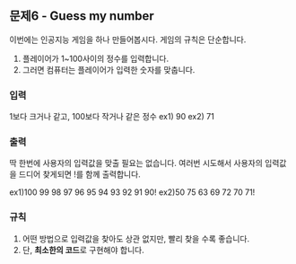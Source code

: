 ## 문제6 - Guess my number
이번에는 인공지능 게임을 하나 만들어봅시다. 게임의 규칙은 단순합니다.

1. 플레이어가 1~100사이의 정수를 입력합니다.
2. 그러면 컴퓨터는 플레이어가 입력한 숫자를 맞춥니다.

### 입력
1보다 크거나 같고, 100보다 작거나 같은 정수
ex1) 90
ex2) 71

### 출력
딱 한번에 사용자의 입력값을 맞출 필요는 없습니다. 여러번 시도해서 사용자의 입력값을 드디어 찾게되면 !를 함께 출력합니다.

ex1)100 99 98 97 96 95 94 93 92 91 90!
ex2)50 75 63 69 72 70 71!

### 규칙
1. 어떤 방법으로 입력값을 찾아도 상관 없지만, 빨리 찾을 수록 좋습니다.
2. 단, **최소한의 코드**로 구현해야 합니다.
